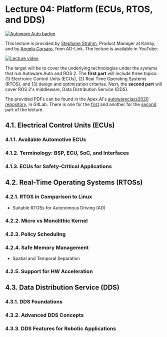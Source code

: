 # Lecture 04: Platform (ECUs, RTOS, and DDS)
[![Autoware.Auto badge](https://img.shields.io/badge/Autoware-Auto-orange.svg)](https://www.autoware.auto)

This lecture is provided by [Stephane Strahm](https://www.linkedin.com/in/stephanestrahm/), Product Manager at Kalray, and by [Angelo Corsaro](https://www.linkedin.com/in/corsaro/), from AD-Link. The lecture is available in YouTube:

[![Lecture video](https://img.youtube.com/vi/IyycN6ldsIs/0.jpg)](https://www.youtube.com/watch?v=IyycN6ldsIs&list=PLL57Sz4fhxLpCXgN0lvCF7aHAlRA5FoFr&index=4)

The target will be to cover the underlying technologies under the systems that run Autoware.Auto and ROS 2. The **first part** will include three topics: (1) Electronic Control Units (ECUs), (2) Real Time Operating Systems (RTOS), and (3) design and optimization criterias. Next, the **second part** will cover ROS 2's middleware, Data Distribution Service (DDS).

The provided PDFs can be found in the Apex.AI's [autowareclass2020 repository](https://gitlab.com/ApexAI/autowareclass2020/-/blob/master/lectures/04_Platform), in GitLab. There is one for the [first](https://gitlab.com/ApexAI/autowareclass2020/-/blob/master/lectures/04_Platform/ECUandRTOS.pdf) and another for the [second](https://gitlab.com/ApexAI/autowareclass2020/-/blob/master/lectures/04_Platform/DDSExplained.pdf) part of the lecture.


## 4.1. Electrical Control Units (ECUs)
### 4.1.1. Available Automotive ECUs

### 4.1.2. Terminology: BSP, ECU, SoC, and Interfaces

### 4.1.3. ECUs for Safety-Critical Applications


## 4.2. Real-Time Operating Systems (RTOSs)
### 4.2.1. RTOS in Comparison to Linux
- Suitable RTOSs for Autonomous Driving (AD)

### 4.2.2. Micro vs Monolithic Kernel

### 4.2.3. Policy Scheduling

### 4.2.4. Safe Memory Management
- Spatial and Temporal Separation

### 4.2.5. Support for HW Acceleration


## 4.3. Data Distribution Service (DDS)
### 4.3.1. DDS Foundations

### 4.3.2. Advanced DDS Concepts

### 4.3.3. DDS Features for Robotic Applications


